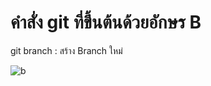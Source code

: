 # คำสั่ง git ที่ขึ้นต้นด้วยอักษร B
git branch : สร้าง Branch ใหม่

![b](https://github.com/Siriratda/Git-A-Z-Mission_65030240/assets/144195995/ee091f17-fbcb-41a4-a289-830ed3a619a5)
